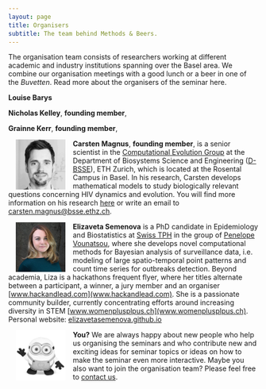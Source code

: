 ```yaml
---
layout: page
title: Organisers
subtitle: The team behind Methods & Beers.
---
```


The organisation team consists of researchers working at different academic and industry institutions spanning over the Basel area. We combine our organisation meetings with a good lunch or a beer in one of the _Buvetten_. Read more about the organisers of the seminar here.


**Louise Barys**

**Nicholas Kelley**, **founding member**,

**Grainne Kerr**, **founding member**,




<img src="/img/carsten2.jpg" alt="Drawing" style="width: 100px;" hspace="15px" align="left"/>  **Carsten Magnus**, **founding member**,  is a senior scientist in the [Computational Evolution Group][link Tanja] at the Department of Biosystems Science and Engineering ([D-BSSE][link BSSE]), ETH Zurich, which is located at the Rosental Campus in Basel. In his research, Carsten develops mathematical models to study biologically relevant questions concerning HIV dynamics and evolution. You will find more information on his research [here][link Carsten] or write an email to <carsten.magnus@bsse.ethz.ch>.




<img src="/img/liza.jpeg" alt="Drawing" style="width: 100px;" hspace="15px" align="left"/> **Elizaveta Semenova** is a PhD candidate in Epidemiology and  Biostatistics at [Swiss TPH](https://www.swisstph.ch/en/) in the group of [Penelope Vounatsou](https://www.swisstph.ch/en/about/eph/biostatistics/bayesian-modelling-and-analysis/), where she develops novel computational methods for Bayesian analysis of surveillance data, i.e. modeling of large spatio-temporal point patterns and count time series for outbreaks detection. Beyond academia, Liza is a hackathons frequent flyer, where her titles alternate between a participant, a winner, a jury member and an organiser [www.hackandlead.com](www.hackandlead.com). She is a passionate community builder, currently concentrating efforts around increasing diversity in STEM [www.womenplusplpus.ch](www.womenplusplpus.ch). Personal website: [elizavetasemenova.github.io](elizavetasemenova.github.io)


<img src="/img/minion.jpg" alt="Drawing" style="width: 100px;" hspace="15px" align="left"/> **You?** We are always happy about new people who help us organising the seminars and who contribute new and exciting ideas for seminar topics or ideas on how to make the seminar even more interactive. Maybe you also want to join the organisation team? Please feel free to [contact us][link contact].


[link contact]: /contact/
[link BSSE]: http://www.bsse.ethz.ch/
[link Tanja]: http://www.bsse.ethz.ch/cevo
[link Carsten]: https://magnuscar.github.io
